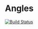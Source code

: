 # Angles

[![Build Status](https://travis-ci.org/dressel/Angles.jl.svg?branch=master)](https://travis-ci.org/dressel/Angles.jl)
